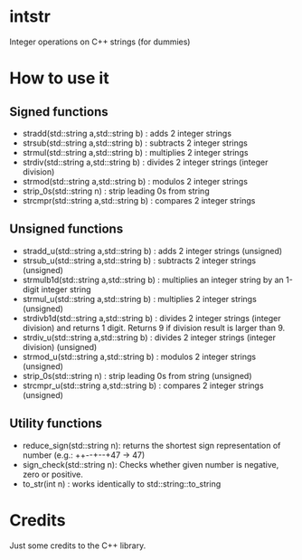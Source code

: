# intstr
Integer operations on C++ strings (for dummies)
# How to use it
## Signed functions
* stradd(std::string a,std::string b) : adds 2 integer strings
* strsub(std::string a,std::string b) : subtracts 2 integer strings
* strmul(std::string a,std::string b) : multiplies 2 integer strings
* strdiv(std::string a,std::string b) : divides 2 integer strings (integer division)
* strmod(std::string a,std::string b) : modulos 2 integer strings
* strip_0s(std::string n) : strip leading 0s from string
* strcmpr(std::string a,std::string b) : compares 2 integer strings
## Unsigned functions
* stradd_u(std::string a,std::string b) : adds 2 integer strings (unsigned)
* strsub_u(std::string a,std::string b) : subtracts 2 integer strings (unsigned)
* strmulb1d(std::string a,std::string b) : multiplies an integer string by an 1-digit integer string
* strmul_u(std::string a,std::string b) : multiplies 2 integer strings (unsigned)
* strdivb1d(std::string a,std::string b) : divides 2 integer strings (integer division) and returns 1 digit. Returns 9 if division result is larger than 9.
* strdiv_u(std::string a,std::string b) : divides 2 integer strings (integer division) (unsigned)
* strmod_u(std::string a,std::string b) : modulos 2 integer strings (unsigned)
* strip_0s(std::string n) : strip leading 0s from string (unsigned)
* strcmpr_u(std::string a,std::string b) : compares 2 integer strings (unsigned)
## Utility functions
* reduce_sign(std::string n): returns the shortest sign representation of number (e.g.: ++--+--+47 -> 47)
* sign_check(std::string n): Checks whether given number is negative, zero or positive.
* to_str(int n) : works identically to std::string::to_string
# Credits
Just some credits to the C++ library.
